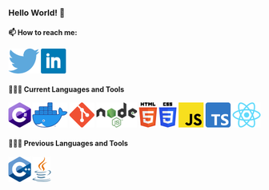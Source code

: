### Hello World! 👋


#### 📫 How to reach me:   
  [<img height="50" src="https://raw.githubusercontent.com/Behnam-Emamian/Behnam-Emamian/main/Logos/Twitter.png">](https://twitter.com/Behnam_Emamian)
  [<img height="50" src="https://raw.githubusercontent.com/Behnam-Emamian/Behnam-Emamian/main/Logos/Linkedin.png">](https://www.linkedin.com/in/behnam-emamian/)
  
#### 👨🏻‍💻 Current Languages and Tools
  <code><img height="50" src="https://raw.githubusercontent.com/Behnam-Emamian/Behnam-Emamian/main/Logos/CSharp.png"></code>
  <code><img height="50" src="https://raw.githubusercontent.com/Behnam-Emamian/Behnam-Emamian/main/Logos/Docker.png"></code>
  <code><img height="50" src="https://raw.githubusercontent.com/Behnam-Emamian/Behnam-Emamian/main/Logos/Git.png"></code>
  <code><img height="50" src="https://raw.githubusercontent.com/Behnam-Emamian/Behnam-Emamian/main/Logos/NodeJS.png"></code>
  <code><img height="50" src="https://raw.githubusercontent.com/Behnam-Emamian/Behnam-Emamian/main/Logos/HTML5.png"></code>
  <code><img height="50" src="https://raw.githubusercontent.com/Behnam-Emamian/Behnam-Emamian/main/Logos/CSS3.png"></code>
  <code><img height="50" src="https://raw.githubusercontent.com/Behnam-Emamian/Behnam-Emamian/main/Logos/JavaScript.png"></code>
  <code><img height="50" src="https://raw.githubusercontent.com/Behnam-Emamian/Behnam-Emamian/main/Logos/TypeScript.png"></code>
  <code><img height="50" src="https://raw.githubusercontent.com/Behnam-Emamian/Behnam-Emamian/main/Logos/Reactjs.png"></code>

#### 👨🏻‍💻 Previous Languages and Tools
  <code><img height="50" src="https://raw.githubusercontent.com/Behnam-Emamian/Behnam-Emamian/main/Logos/CPP.png"></code>
  <code><img height="50" src="https://raw.githubusercontent.com/Behnam-Emamian/Behnam-Emamian/main/Logos/Java.png"></code>
